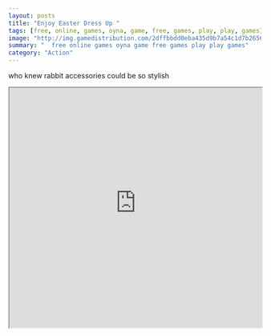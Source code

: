 ```yaml
---
layout: posts
title: "Enjoy Easter Dress Up "
tags: [free, online, games, oyna, game, free, games, play, play, games]
image: "http://img.gamedistribution.com/2dffbbdd0eba435d9b7a54c1d7b26568.jpg"
summary: "  free online games oyna game free games play play games"
category: "Action"
---
```


who knew rabbit accessories could be so stylish

<iframe width="100%" height="480px;" src="http://flash.gamedistribution.com?game=2dffbbdd0eba435d9b7a54c1d7b26568"></iframe>